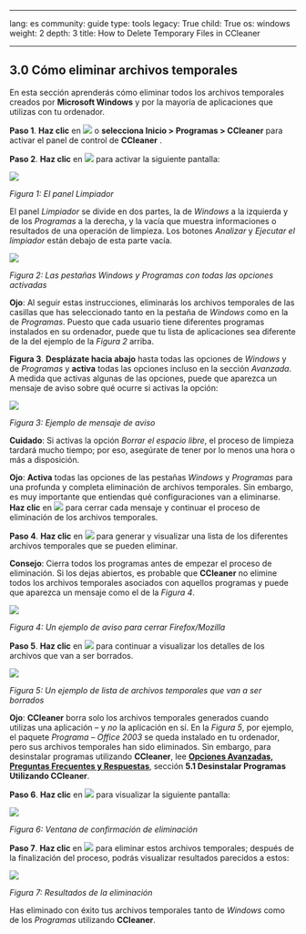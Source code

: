 

---

lang: es
community: guide
type: tools
legacy: True
child: True
os: windows
weight: 2
depth: 3
title: How to Delete Temporary Files in CCleaner

---

<a name="3.0"></a>
## 3.0 Cómo eliminar archivos temporales ##

En esta sección aprenderás cómo eliminar todos los archivos temporales creados por **Microsoft Windows** y por la mayoría de aplicaciones que utilizas con tu ordenador.

**Paso 1**. **Haz clic** en ![](/sbox/screen/ccleaner-es-1/13.png) o **selecciona  Inicio > Programas > CCleaner** para activar el panel de control de **CCleaner** . 

**Paso 2**. **Haz clic** en ![](/sbox/screen/ccleaner-es-1/18.png) para activar la siguiente pantalla:

![](/sbox/screen/ccleaner-es-1/19.png) 

*Figura 1: El panel Limpiador*

El panel *Limpiador* se divide en dos partes, la de *Windows* a la izquierda y de los *Programas* a la derecha, y la vacía que muestra informaciones o resultados de una operación de limpieza. Los botones *Analizar* y *Ejecutar el limpiador* están debajo de esta parte vacía.

![](/sbox/screen/ccleaner-es-1/20.png) 

*Figura 2: Las pestañas Windows y Programas con todas las opciones activadas*

**Ojo**: Al seguir estas instrucciones, eliminarás los archivos temporales de las casillas que has seleccionado tanto en la pestaña de *Windows* como en la de *Programas*. Puesto que cada usuario tiene diferentes programas instalados en su ordenador, puede que tu lista de aplicaciones sea diferente de la del ejemplo de la *Figura 2* arriba.

**Figura 3**. **Desplázate hacia abajo** hasta todas las opciones de *Windows* y de *Programas* y **activa** todas las opciones incluso en la sección *Avanzada*. A medida que activas algunas de las opciones, puede que aparezca un mensaje de aviso sobre qué ocurre si activas la opción:

![](/sbox/screen/ccleaner-es-1/21.png)

*Figura 3: Ejemplo de mensaje de aviso*

**Cuidado**: Si activas la opción *Borrar el espacio libre*, el proceso de limpieza tardará mucho tiempo; por eso, asegúrate de tener por lo menos una hora o más a disposición. 

**Ojo**: **Activa** todas las opciones de las pestañas *Windows* y *Programas* para una profunda y completa eliminación de archivos temporales. Sin embargo, es muy importante que entiendas qué configuraciones van a eliminarse. **Haz clic** en ![](/sbox/screen/ccleaner-es-1/22.png) para cerrar cada mensaje y continuar el proceso de eliminación de los archivos temporales.

**Paso 4**. **Haz clic** en ![](/sbox/screen/ccleaner-es-1/23.png) para generar y visualizar una lista de los diferentes archivos temporales que se pueden eliminar. 

**Consejo**: Cierra todos los programas antes de empezar el proceso de eliminación. Si los dejas abiertos, es probable que **CCleaner** no elimine todos los archivos temporales asociados con aquellos programas y puede que aparezca un mensaje como el de la *Figura 4*.

![](/sbox/screen/ccleaner-es-1/24.png)

*Figura 4: Un ejemplo de aviso para cerrar Firefox/Mozilla*

**Paso 5**. **Haz clic** en ![](/sbox/screen/ccleaner-es-1/25.png) para continuar a visualizar los detalles de los archivos que van a ser borrados.

![](/sbox/screen/ccleaner-es-1/26.png)

*Figura 5: Un ejemplo de lista de archivos temporales que van a ser borrados*

**Ojo**: **CCleaner** borra solo los archivos temporales generados cuando utilizas una aplicación – y *no* la aplicación en sí. En la *Figura 5*, por ejemplo, el paquete *Programa – Office 2003* se queda instalado en tu ordenador, pero sus archivos temporales han sido eliminados. Sin embargo, para desinstalar programas utilizando **CCleaner**, lee [**Opciones Avanzadas, Preguntas Frecuentes y Respuestas**](/es/ccleaner_preguntas), sección **5.1 Desinstalar Programas Utilizando CCleaner**.

**Paso 6**. **Haz clic** en ![](/sbox/screen/ccleaner-es-1/27.png) para visualizar la siguiente pantalla: 

![](/sbox/screen/ccleaner-es-1/28.png)

*Figura 6: Ventana de confirmación de eliminación*

**Paso 7**. **Haz clic** en ![](/sbox/screen/ccleaner-es-1/22.png) para eliminar estos archivos temporales; después de la finalización del proceso, podrás visualizar resultados parecidos a estos:

![](/sbox/screen/ccleaner-es-1/29.png)

*Figura 7: Resultados de la eliminación*

Has eliminado con éxito tus archivos temporales tanto de *Windows* como de los *Programas* utilizando **CCleaner**.

